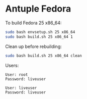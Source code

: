 # Antuple Fedora

To build Fedora 25 x86_64:
```sh
sudo bash envsetup.sh 25 x86_64
sudo bash build.sh 25 x86_64 1
```

Clean up before rebuilding:
```sh
sudo bash build.sh 25 x86_64 clean
```

Users:
```
User: root
Password: liveuser

User: liveuser
Password: liveuser
```

